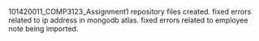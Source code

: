 101420011_COMP3123_Assignment1 repository files created.
fixed errors related to ip address in mongodb atlas.
fixed errors related to employee note being imported.
